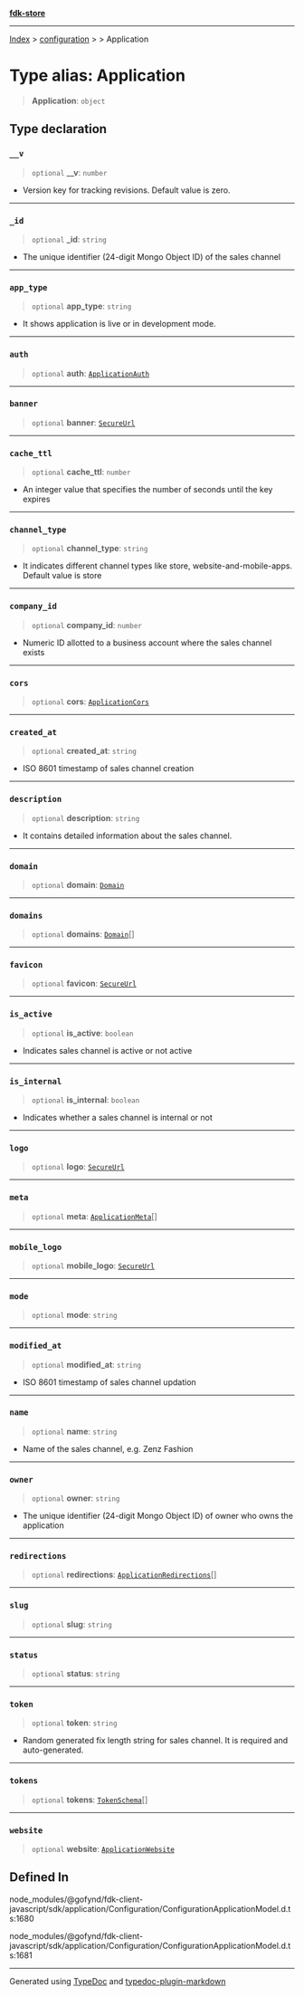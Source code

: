 [**fdk-store**](../../../README.md)
***

[Index](../../../API.md) > [configuration](../../README.md) > [<internal>](../README.md) > Application

# Type alias: Application

> **Application**: `object`

## Type declaration

### `__v`

> `optional` **\_\_v**: `number`

- Version key for tracking revisions. Default value is zero.

***

### `_id`

> `optional` **\_id**: `string`

- The unique identifier (24-digit Mongo Object ID)
of the sales channel

***

### `app_type`

> `optional` **app\_type**: `string`

- It shows application is live or in development mode.

***

### `auth`

> `optional` **auth**: [`ApplicationAuth`](type-alias.ApplicationAuth.md)

***

### `banner`

> `optional` **banner**: [`SecureUrl`](type-alias.SecureUrl.md)

***

### `cache_ttl`

> `optional` **cache\_ttl**: `number`

- An integer value that specifies the number
of seconds until the key expires

***

### `channel_type`

> `optional` **channel\_type**: `string`

- It indicates different channel types like
store, website-and-mobile-apps. Default value is store

***

### `company_id`

> `optional` **company\_id**: `number`

- Numeric ID allotted to a business account
where the sales channel exists

***

### `cors`

> `optional` **cors**: [`ApplicationCors`](type-alias.ApplicationCors.md)

***

### `created_at`

> `optional` **created\_at**: `string`

- ISO 8601 timestamp of sales channel creation

***

### `description`

> `optional` **description**: `string`

- It contains detailed information about the
sales channel.

***

### `domain`

> `optional` **domain**: [`Domain`](type-alias.Domain.md)

***

### `domains`

> `optional` **domains**: [`Domain`](type-alias.Domain.md)[]

***

### `favicon`

> `optional` **favicon**: [`SecureUrl`](type-alias.SecureUrl.md)

***

### `is_active`

> `optional` **is\_active**: `boolean`

- Indicates sales channel is active or not active

***

### `is_internal`

> `optional` **is\_internal**: `boolean`

- Indicates whether a sales channel is
internal or not

***

### `logo`

> `optional` **logo**: [`SecureUrl`](type-alias.SecureUrl.md)

***

### `meta`

> `optional` **meta**: [`ApplicationMeta`](type-alias.ApplicationMeta.md)[]

***

### `mobile_logo`

> `optional` **mobile\_logo**: [`SecureUrl`](type-alias.SecureUrl.md)

***

### `mode`

> `optional` **mode**: `string`

***

### `modified_at`

> `optional` **modified\_at**: `string`

- ISO 8601 timestamp of sales channel updation

***

### `name`

> `optional` **name**: `string`

- Name of the sales channel, e.g. Zenz Fashion

***

### `owner`

> `optional` **owner**: `string`

- The unique identifier (24-digit Mongo Object ID)
of owner who owns the application

***

### `redirections`

> `optional` **redirections**: [`ApplicationRedirections`](type-alias.ApplicationRedirections.md)[]

***

### `slug`

> `optional` **slug**: `string`

***

### `status`

> `optional` **status**: `string`

***

### `token`

> `optional` **token**: `string`

- Random generated fix length string for sales
channel. It is required and auto-generated.

***

### `tokens`

> `optional` **tokens**: [`TokenSchema`](type-alias.TokenSchema.md)[]

***

### `website`

> `optional` **website**: [`ApplicationWebsite`](type-alias.ApplicationWebsite.md)

## Defined In

node\_modules/@gofynd/fdk-client-javascript/sdk/application/Configuration/ConfigurationApplicationModel.d.ts:1680

node\_modules/@gofynd/fdk-client-javascript/sdk/application/Configuration/ConfigurationApplicationModel.d.ts:1681

***
Generated using [TypeDoc](https://typedoc.org/) and [typedoc-plugin-markdown](https://www.npmjs.com/package/typedoc-plugin-markdown)
